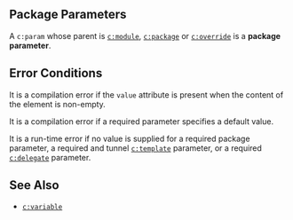 ## Package Parameters

A `c:param` whose parent is [`c:module`](module.html), [`c:package`](package.html) or [`c:override`](override.html) is a **package parameter**.

## Error Conditions

It is a compilation error if the `value` attribute is present when the content of the element is non-empty.

It is a compilation error if a required parameter specifies a default value.

It is a run-time error if no value is supplied for a required package parameter, a required and tunnel [`c:template`](template.html) parameter, or a required [`c:delegate`](delegate.html) parameter.

## See Also

- [`c:variable`](variable.html)
